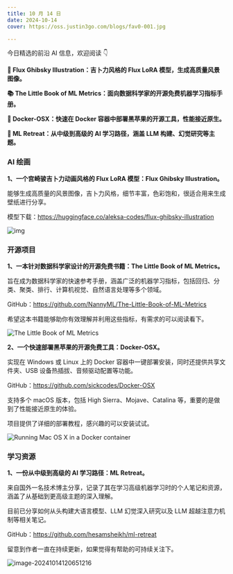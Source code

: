 ```yaml
---
title: 10 月 14 日
date: 2024-10-14
cover: https://oss.justin3go.com/blogs/fav0-001.jpg

---
```


今日精选的前沿 AI 信息，欢迎阅读 👇

**🎨 Flux Ghibsky Illustration：吉卜力风格的 Flux LoRA 模型，生成高质量风景图像。**

**📚 The Little Book of ML Metrics：面向数据科学家的开源免费机器学习指标手册。**

**🍎 Docker-OSX：快速在 Docker 容器中部署黑苹果的开源工具，性能接近原生。**

**📖 ML Retreat：从中级到高级的 AI 学习路径，涵盖 LLM 构建、幻觉研究等主题。**



### AI 绘画

**1、一个宫崎骏吉卜力动画风格的 Flux LoRA 模型：Flux Ghibsky Illustration。**

能够生成高质量的风景图像，吉卜力风格，细节丰富，色彩饱和，很适合用来生成壁纸进行分享。

模型下载：https://huggingface.co/aleksa-codes/flux-ghibsky-illustration

![img](https://cdn.jsdelivr.net/gh/freelander/oss@master/baodian/2024-10-14/1&e=1732982399&s=mtvyvvtvyyyj&token=kIxbL07-8jAj8w1n4s9zv64FuZZNEATmlU_Vm6zD:qQVSBwCDdfSf5EEd6qVBruoqkiw=.png)



### 开源项目

**1、一本针对数据科学家设计的开源免费书籍：The Little Book of ML Metrics。**

旨在成为数据科学家的快速参考手册，涵盖广泛的机器学习指标，包括回归、分类、聚类、排行、计算机视觉、自然语言处理等多个领域。

GitHub：https://github.com/NannyML/The-Little-Book-of-ML-Metrics

希望这本书籍能够助你有效理解并利用这些指标，有需求的可以阅读看下。

![The Little Book of ML Metrics](https://cdn.jsdelivr.net/gh/freelander/oss@master/ai-daily/2024-10-14/The_Little_Book_of_Metrics_MAPE.png)



**2、一个快速部署黑苹果的开源免费工具：Docker-OSX。**

实现在 Windows 或 Linux 上的 Docker 容器中一键部署安装，同时还提供共享文件夹、USB 设备热插拔、音频驱动配置等功能。

GitHub：https://github.com/sickcodes/Docker-OSX

支持多个 macOS 版本，包括  High Sierra、Mojave、Catalina 等，重要的是做到了性能接近原生的体验。

项目提供了详细的部署教程，感兴趣的可以安装试试。

![Running Mac OS X in a Docker container](https://cdn.jsdelivr.net/gh/freelander/oss@master/baodian/2024-10-14/running-mac-inside-docker-qemu.png)



### 学习资源

**1、一份从中级到高级的 AI 学习路径：ML Retreat。**

来自国外一名技术博主分享，记录了其在学习高级机器学习时的个人笔记和资源，涵盖了从基础到更高级主题的深入理解。

目前已分享如何从头构建大语言模型、LLM 幻觉深入研究以及 LLM 超越注意力机制等相关笔记。

GitHub：https://github.com/hesamsheikh/ml-retreat

留意到作者一直在持续更新，如果觉得有帮助的可持续关注下。

![image-20241014120651216](https://cdn.jsdelivr.net/gh/freelander/oss@master/ai-daily/2024-10-14/image-20241014120651216.png)